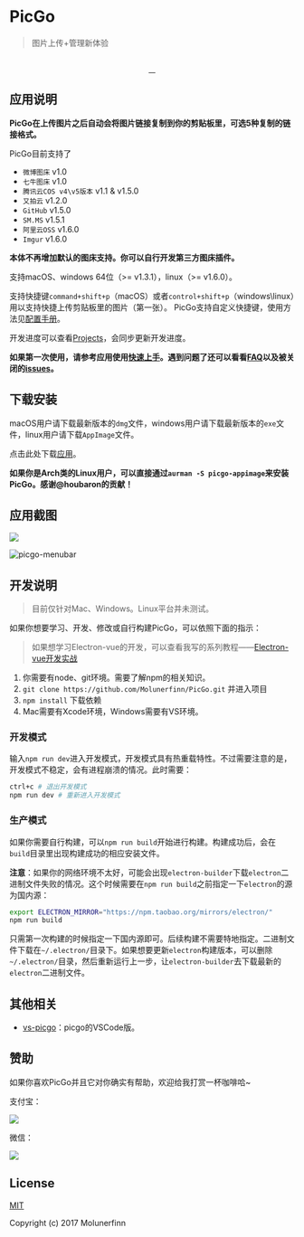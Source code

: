 # PicGo 

> 图片上传+管理新体验 

<p align="center">
  <img src="https://user-images.githubusercontent.com/12621342/33876119-85a5148e-df5f-11e7-8843-46224e595d52.png" alt="">
</p>
<p align="center">
  <a href="https://github.com/feross/standard">
    <img src="https://img.shields.io/badge/code%20style-standard-green.svg?style=flat-square" alt="">
  </a>
  <a href="https://travis-ci.org/Molunerfinn/PicGo/builds">
    <img src="https://img.shields.io/travis/Molunerfinn/PicGo.svg?style=flat-square" alt="">
  </a>
  <a href="https://github.com/Molunerfinn/PicGo/releases">
    <img src="https://img.shields.io/github/downloads/Molunerfinn/PicGo/total.svg?style=flat-square" alt="">
  </a>
  <a href="https://github.com/Molunerfinn/PicGo/releases/latest">
    <img src="https://img.shields.io/github/release/Molunerfinn/PicGo.svg?style=flat-square" alt="">
  </a>
</p>

## 应用说明

**PicGo在上传图片之后自动会将图片链接复制到你的剪贴板里，可选5种复制的链接格式。**

PicGo目前支持了

- `微博图床` v1.0
- `七牛图床` v1.0
- `腾讯云COS v4\v5版本` v1.1 & v1.5.0
- `又拍云` v1.2.0
- `GitHub` v1.5.0
- `SM.MS` v1.5.1
- `阿里云OSS` v1.6.0
- `Imgur` v1.6.0

**本体不再增加默认的图床支持。你可以自行开发第三方图床插件。**

支持macOS、windows 64位（>= v1.3.1），linux（>= v1.6.0）。

支持快捷键`command+shift+p`（macOS）或者`control+shift+p`（windows\linux）用以支持快捷上传剪贴板里的图片（第一张）。
PicGo支持自定义快捷键，使用方法见[配置手册](/zh/guide/config.html)。

开发进度可以查看[Projects](https://github.com/Molunerfinn/PicGo/projects)，会同步更新开发进度。

**如果第一次使用，请参考应用使用[快速上手](/zh/guide/getting-started.html)。遇到问题了还可以看看[FAQ](https://github.com/Molunerfinn/PicGo/blob/dev/FAQ.md)以及被关闭的[issues](https://github.com/Molunerfinn/PicGo/issues?q=is%3Aissue+is%3Aclosed)。**

## 下载安装

macOS用户请下载最新版本的`dmg`文件，windows用户请下载最新版本的`exe`文件，linux用户请下载`AppImage`文件。

点击此处下载[应用](https://github.com/Molunerfinn/PicGo/releases)。

**如果你是Arch类的Linux用户，可以直接通过`aurman -S picgo-appimage`来安装PicGo。感谢@houbaron的贡献！**

## 应用截图

![](https://raw.githubusercontent.com/Molunerfinn/test/master/picgo/picgo-2.0.gif)

![picgo-menubar](https://user-images.githubusercontent.com/12621342/34242310-b5056510-e655-11e7-8568-60ffd4f71910.gif)

## 开发说明

> 目前仅针对Mac、Windows。Linux平台并未测试。

如果你想要学习、开发、修改或自行构建PicGo，可以依照下面的指示：

> 如果想学习Electron-vue的开发，可以查看我写的系列教程——[Electron-vue开发实战](https://molunerfinn.com/tags/Electron-vue/)

1. 你需要有node、git环境。需要了解npm的相关知识。
2. `git clone https://github.com/Molunerfinn/PicGo.git` 并进入项目
3. `npm install` 下载依赖
4. Mac需要有Xcode环境，Windows需要有VS环境。

### 开发模式

输入`npm run dev`进入开发模式，开发模式具有热重载特性。不过需要注意的是，开发模式不稳定，会有进程崩溃的情况。此时需要：

```bash
ctrl+c # 退出开发模式
npm run dev # 重新进入开发模式
```

### 生产模式

如果你需要自行构建，可以`npm run build`开始进行构建。构建成功后，会在`build`目录里出现构建成功的相应安装文件。

**注意**：如果你的网络环境不太好，可能会出现`electron-builder`下载`electron`二进制文件失败的情况。这个时候需要在`npm run build`之前指定一下`electron`的源为国内源：

```bash
export ELECTRON_MIRROR="https://npm.taobao.org/mirrors/electron/"
npm run build
```

只需第一次构建的时候指定一下国内源即可。后续构建不需要特地指定。二进制文件下载在`~/.electron/`目录下。如果想要更新`electron`构建版本，可以删除`~/.electron/`目录，然后重新运行上一步，让`electron-builder`去下载最新的`electron`二进制文件。

## 其他相关

- [vs-picgo](https://github.com/Spades-S/vs-picgo)：picgo的VSCode版。

## 赞助

如果你喜欢PicGo并且它对你确实有帮助，欢迎给我打赏一杯咖啡哈~

支付宝：

![](https://user-images.githubusercontent.com/12621342/34188165-e7cdf372-e56f-11e7-8732-1338c88b9bb7.jpg)

微信：

![](https://user-images.githubusercontent.com/12621342/34188201-212cda84-e570-11e7-9b7a-abb298699d85.jpg)

## License

[MIT](http://opensource.org/licenses/MIT)

Copyright (c) 2017 Molunerfinn
